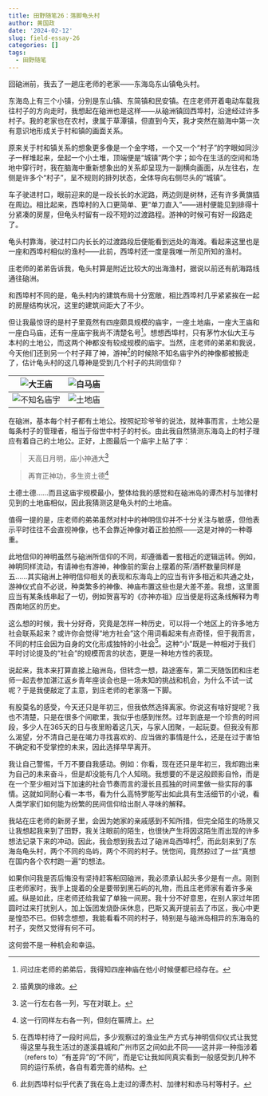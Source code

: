 ```yaml
---
title: 田野随笔26：落脚龟头村
author: 黄国政
date: '2024-02-12'
slug: field-essay-26
categories: []
tags:
  - 田野随笔
---
```


<!--more-->

回硇洲前，我去了一趟庄老师的老家——东海岛东山镇龟头村。

东海岛上有三个小镇，分别是东山镇、东简镇和民安镇。在庄老师开着电动车载我往村子的方向走时，我想起在硇洲也是这样——从硇洲镇回西埠村，沿途经过许多村子。我的老家也在农村，隶属于草潭镇，但直到今天，我才突然在脑海中第一次有意识地形成关于村和镇的画面关系。

原来关于村和镇关系的想象更多像是一个金字塔，一个又一个“村子”的字眼如同沙子一样堆起来，垒起一个小土堆，顶端便是“城镇”两个字；如今在生活的空间和场地中穿行时，我在脑海中重新想象出的关系却呈现为一副横向画面，从左往右，左侧是许多个“村子”，呈不规则的排列状态，全体导向右侧尽头的“城镇”。

车子驶进村口，眼前迎来的是一段长长的水泥路，两边则是树林，还有许多黄旗插在周边。相比起来，西埠村的入口更简单、更“单刀直入”——进村便能见到排得十分紧凑的房屋，但龟头村留有一段不短的过渡路程。游神的时候可有好一段路走了。

龟头村靠海，驶过村口内长长的过渡路段后便能看到远处的海滩。看起来这里也是一座和西埠村相似的渔村——此前，西埠村还一度是我唯一所见所知的渔村。

庄老师的弟弟告诉我，龟头村算是附近比较大的出海渔村，据说以前还有航海路线通往硇洲。

和西埠村不同的是，龟头村内的建筑布局十分宽敞，相比西埠村几乎紧紧挨在一起的房屋结构状况，这里的建筑间距大了不少。

但让我最惊讶的是村子里竟然有四座颇具规模的庙宇，一座土地庙，一座大王庙和一座白马庙，还有一座庙宇我尚不清楚名号[^buchong]。想想西埠村，只有茅竹水仙大王与本村的土地公，而这两个神都没有较成规模的庙宇。当然，庄老师的弟弟和我说，今天他们还到另一个村子拜了神，游神[^youshen]的时候除不知名庙宇外的神像都被搬走了，估计龟头村的这几尊神是受到几个村子的共同信仰？

[^buchong]: 问过庄老师的弟弟后，我得知四座神庙在他小时候便都已经存在。

|![大王庙](/images/posts/2024/02/02-12-dawang.jpg)|![白马庙](/images/posts/2024/02/02-12-baima.jpg)|
|:-:|:-:|
|![不知名庙宇](/images/posts/2024/02/02-12-unnamed.jpg)|![土地庙](/images/posts/2024/02/02-12-tudi.jpg)|

[^youshen]: 插黄旗的缘故。

在硇洲，基本每个村子都有土地公。按照妃珍爷爷的说法，就神事而言，土地公是每条村子的管理者，相当于俗世中村子的村长。由此我自然猜测东海岛上的村子理应有着自己的土地公。正好，上图最后一个庙宇上贴了字：

> 天高日月明，庙小神通大[^f1]

[^f1]: 这一行左右各一列，写在对联上。

> 再育正神功，多生资土德[^f2]

[^f2]: 这一行同样左右各一列，但刻在匾牌上。

土德土德……而且这庙宇规模最小，整体给我的感觉和在硇洲岛的谭杰村与加律村见到的土地庙相似，因此我猜测这是龟头村的土地庙。

值得一提的是，庄老师的弟弟虽然对村中的神明信仰并不十分关注与敏感，但他表示平时往往不会直视神像，也不会靠近神像对着正脸拍照——这是对神的一种尊重。

此地信仰的神明虽然与硇洲所信仰的不同，却遵循着一套相近的逻辑运转。例如，神明同样流动，有请神也有游神，神像前的案台上摆着的茶/酒杯数量同样是五……其实硇洲上神明信仰相关的表现和东海岛上的应当有许多相近和共通之处，游神仪式自不必说，种类繁多的神像、神庙布置这些也是大差不差。我想，这里面应当有某条线串起了一切，例如贺喜写的《亦神亦祖》应当便是将这条线解释为粤西南地区的历史。

这么想的时候，我十分好奇，究竟是怎样一种历史，可以将一个地区上的许多地方社会联系起来？或许你会觉得“地方社会”这个用词看起来有点奇怪，但于我而言，不同的村庄会因为自身的文化形成独特的小社会[^little]。这种“小”既是一种相对于我们平时讨论提及的“社会”的规模而言的状态，更是一种地方性的表现。

[^little]: 在西埠村待了一段时间后，多少观察过的渔业生产方式与神明信仰仪式让我觉得这里与我生活过的遂溪县城和广州市区之间如此不同——这并非一种指涉着（refers  to）“有差异”的“不同”，而是它让我如同真实看到一般感受到几种不同的运行系统，各自有着完善的结构。

说起来，我本来打算直接上硇洲岛，但转念一想，路途塞车，第二天随饭团和庄老师一起去参加湛江返乡青年座谈会也是一场未知的挑战和机会，为什么不试一试呢？于是我便敲定了主意，到庄老师的老家落一下脚。

有股莫名的感受，今天还只是年初三，但我依然选择离家。你说这有啥好提呢？我也不清楚，只是在很多个间歇里，我似乎也感到怅然。过年到底是一个珍贵的时间段，多少人在365天的日与夜里盼着这几天，与家人团聚，一起玩耍。但我没有那么渴望，分不清自己是在竭力寻找喜欢的、应当做的事情是什么，还是在过于害怕不确定和不受掌控的未来，因此选择早早离开。

我让自己警惕，千万不要自我感动。例如：你看，现在还只是年初三，我却跑出来为自己的未来奋斗，但是却没能有几个人知晓。我想要的不是这般顾影自怜，而是在一个至少相对当下加速的社会节奏而言的漫长且孤独的时间里做一些实际的事情。这就如同耐心看一本书，看为什么高特罗能写出如此具有生活细节的小说，看人类学家们如何能为纷繁的民间信仰给出耐人寻味的解释。

我站在庄老师的新房子里，会因为她家的亲戚感到不知所措，但完全陌生的场景又让我想起我来到了田野，我关注眼前的陌生，也很快产生将因这陌生而出现的许多想法记录下来的冲动。因此，我会想到我去过了硇洲岛西埠村[^xibucun]，而此刻来到了东海岛龟头村，两个不同的岛屿，两个不同的村子。恍惚间，竟然掠过了一丝“真想在国内各个农村跑一遍”的想法。

[^xibucun]: 此刻西埠村似乎代表了我在岛上走过的谭杰村、加律村和赤马村等村子。

如果你问我是否后悔没有坚持赶客船回硇洲，我必须承认起头多少是有一点。刚到庄老师家时，我手上提着的全是要带到黑石屿的礼物，而且庄老师家有着许多亲戚。纵是如此，庄老师还给我留了单独一间房。我十分不好意思，在别人家过年团圆时过来打扰别人，加上饭团发烧卧床休息，巴斯又离开提前去了市区，我心中更是惶恐不已。但转念想想，我能看看不同的村子，特别是与硇洲岛相异的东海岛的村子，突然又觉得有何不可。

这何尝不是一种机会和幸运。